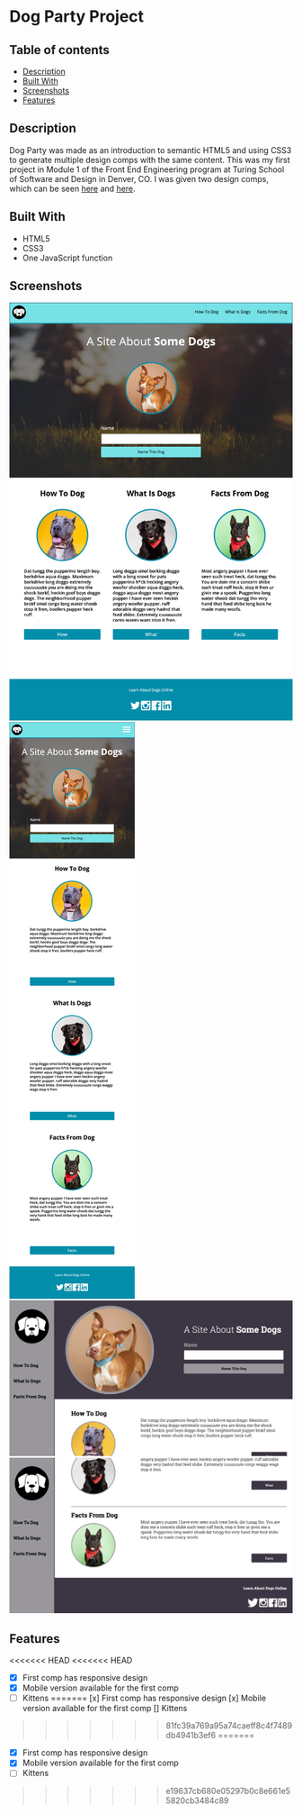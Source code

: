 # Dog Party Project

## Table of contents
* [Description](#Description)
* [Built With](#Built-With) 
* [Screenshots](#Screenshots)
* [Features](#Features)


## Description

Dog Party was made as an introduction to semantic HTML5 and using CSS3 to generate multiple design comps with the same content. This was my first project in Module 1 of the Front End Engineering program at Turing School of Software and Design in Denver, CO. I was given two design comps, which can be seen <a href="http://frontend.turing.io/assets/images/dog-party-js-edition.jpg">here</a> and <a href="http://frontend.turing.io/assets/images/projects/zen-garden/zen-garden-02.jpg">here</a>.


## Built With

- HTML5
- CSS3
- One JavaScript function


## Screenshots

<img src="images/desktopScreenshot.png" alt="Screenshot of the first design comp on a desktop browser">
<img src="images/mobileScreenshot.png" alt="Screenshot of the first design comp on a mobile device">
<img src="images/comp2DesktopScreenshot.png" alt="Screenshot of the second design comp on a desktop browser">
<img src="images/comp2DesktopScreenshot2.png" alt="Screenshot of the second design comp on a desktop broswer">


## Features

<<<<<<< HEAD
<<<<<<< HEAD
- [x] First comp has responsive design
- [x] Mobile version available for the first comp
- [ ] Kittens
=======
[x] First comp has responsive design
[x] Mobile version available for the first comp
[] Kittens
>>>>>>> 81fc39a769a95a74caeff8c4f7489db4941b3ef6
=======
- [x] First comp has responsive design
- [x] Mobile version available for the first comp
- [ ] Kittens
>>>>>>> e19637cb680e05297b0c8e661e55820cb3484c89

